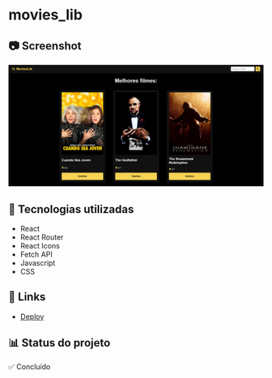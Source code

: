 # movies_lib

## 📷 Screenshot
[![Screenshot](https://github.com/ivanfreddi/movies_lib/blob/main/screenshot.png.png?raw=true "Screenshot")](https://github.com/ivanfreddi/movies_lib/blob/main/screenshot.png.png?raw=true "Screenshot")


## 🚀 Tecnologias utilizadas
- React
- React Router
- React Icons
- Fetch API 
- Javascript
- CSS


## 📌 Links 
 - [Deploy](https://movies-lib-git-main-ivanfreddi.vercel.app/)

## 📊 Status do projeto
✅ Concluído
